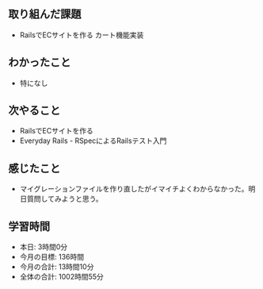 ## 取り組んだ課題
- RailsでECサイトを作る カート機能実装
## わかったこと
- 特になし
## 次やること
- RailsでECサイトを作る
- Everyday Rails - RSpecによるRailsテスト入門
## 感じたこと
- マイグレーションファイルを作り直したがイマイチよくわからなかった。明日質問してみようと思う。
## 学習時間
- 本日: 3時間0分
- 今月の目標: 136時間
- 今月の合計: 13時間10分
- 全体の合計: 1002時間55分
